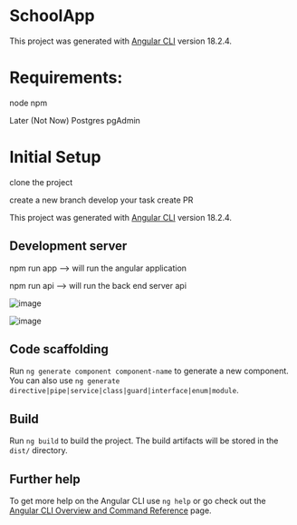 # SchoolApp

This project was generated with [Angular CLI](https://github.com/angular/angular-cli) version 18.2.4.

# Requirements:
node
npm

Later (Not Now)
Postgres 
pgAdmin


# Initial Setup

clone the project

create a new branch
develop your task
create PR

This project was generated with [Angular CLI](https://github.com/angular/angular-cli) version 18.2.4.


## Development server

npm run app --> will run the angular application

npm run api --> will run the back end server api


![image](https://github.com/user-attachments/assets/8f2480ac-f6d2-4b39-9e55-af85a26599c6)


![image](https://github.com/user-attachments/assets/477e1670-4cf4-488f-aaf0-129c27151516)


## Code scaffolding

Run `ng generate component component-name` to generate a new component. You can also use `ng generate directive|pipe|service|class|guard|interface|enum|module`.

## Build

Run `ng build` to build the project. The build artifacts will be stored in the `dist/` directory.

## Further help

To get more help on the Angular CLI use `ng help` or go check out the [Angular CLI Overview and Command Reference](https://angular.dev/tools/cli) page.
